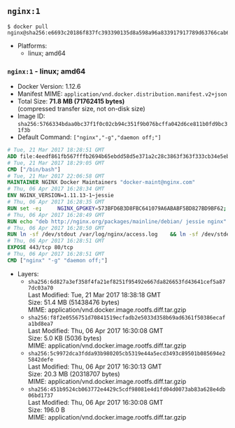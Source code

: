 ## `nginx:1`

```console
$ docker pull nginx@sha256:e6693c20186f837fc393390135d8a598a96a833917917789d63766cab6c59582
```

-	Platforms:
	-	linux; amd64

### `nginx:1` - linux; amd64

-	Docker Version: 1.12.6
-	Manifest MIME: `application/vnd.docker.distribution.manifest.v2+json`
-	Total Size: **71.8 MB (71762415 bytes)**  
	(compressed transfer size, not on-disk size)
-	Image ID: `sha256:5766334bdaa0bc37f1f0c02cb94c351f9b076bcffa042d6ce811b0fd9bc31f3b`
-	Default Command: `["nginx","-g","daemon off;"]`

```dockerfile
# Tue, 21 Mar 2017 18:28:51 GMT
ADD file:4eedf861fb567fffb2694b65ebdd58d5e371a2c28c3863f363f333cb34e5eb7b in / 
# Tue, 21 Mar 2017 18:29:05 GMT
CMD ["/bin/bash"]
# Tue, 21 Mar 2017 22:06:58 GMT
MAINTAINER NGINX Docker Maintainers "docker-maint@nginx.com"
# Thu, 06 Apr 2017 16:28:34 GMT
ENV NGINX_VERSION=1.11.13-1~jessie
# Thu, 06 Apr 2017 16:28:35 GMT
RUN set -e; 	NGINX_GPGKEY=573BFD6B3D8FBC641079A6ABABF5BD827BD9BF62; 	found=''; 	for server in 		ha.pool.sks-keyservers.net 		hkp://keyserver.ubuntu.com:80 		hkp://p80.pool.sks-keyservers.net:80 		pgp.mit.edu 	; do 		echo "Fetching GPG key $NGINX_GPGKEY from $server"; 		apt-key adv --keyserver "$server" --keyserver-options timeout=10 --recv-keys "$NGINX_GPGKEY" && found=yes && break; 	done; 	test -z "$found" && echo >&2 "error: failed to fetch GPG key $NGINX_GPGKEY" && exit 1; 	exit 0
# Thu, 06 Apr 2017 16:28:49 GMT
RUN echo "deb http://nginx.org/packages/mainline/debian/ jessie nginx" >> /etc/apt/sources.list 	&& apt-get update 	&& apt-get install --no-install-recommends --no-install-suggests -y 						ca-certificates 						nginx=${NGINX_VERSION} 						nginx-module-xslt 						nginx-module-geoip 						nginx-module-image-filter 						nginx-module-perl 						nginx-module-njs 						gettext-base 	&& rm -rf /var/lib/apt/lists/*
# Thu, 06 Apr 2017 16:28:50 GMT
RUN ln -sf /dev/stdout /var/log/nginx/access.log 	&& ln -sf /dev/stderr /var/log/nginx/error.log
# Thu, 06 Apr 2017 16:28:51 GMT
EXPOSE 443/tcp 80/tcp
# Thu, 06 Apr 2017 16:28:51 GMT
CMD ["nginx" "-g" "daemon off;"]
```

-	Layers:
	-	`sha256:6d827a3ef358f4fa21ef8251f95492e667da826653fd43641cef5a877dc03a70`  
		Last Modified: Tue, 21 Mar 2017 18:38:18 GMT  
		Size: 51.4 MB (51438476 bytes)  
		MIME: application/vnd.docker.image.rootfs.diff.tar.gzip
	-	`sha256:f8f2e0556751d70841519ecfadb2e5033d358b69ad6361f50386ecafa1bd8ea7`  
		Last Modified: Thu, 06 Apr 2017 16:30:08 GMT  
		Size: 5.0 KB (5036 bytes)  
		MIME: application/vnd.docker.image.rootfs.diff.tar.gzip
	-	`sha256:5c9972dca3fdda93b980205cb5319e44a5ecd3493c89501b085694e25842defe`  
		Last Modified: Thu, 06 Apr 2017 16:30:13 GMT  
		Size: 20.3 MB (20318707 bytes)  
		MIME: application/vnd.docker.image.rootfs.diff.tar.gzip
	-	`sha256:451b9524cb063772e4429c5cdf98081e4d1fd04d0073ab83a628e4db06bd1737`  
		Last Modified: Thu, 06 Apr 2017 16:30:08 GMT  
		Size: 196.0 B  
		MIME: application/vnd.docker.image.rootfs.diff.tar.gzip
